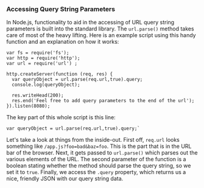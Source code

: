 ### Accessing Query String Parameters

In Node.js, functionality to aid in the accessing of URL query string parameters is built into the standard library. The `url.parse()` method takes care of most of the heavy lifting.  Here is an example script using this handy function and an explanation on how it works:

    var fs = require('fs');
    var http = require('http');
    var url = require('url') ;

    http.createServer(function (req, res) {
      var queryObject = url.parse(req.url,true).query;
      console.log(queryObject);

      res.writeHead(200);
      res.end('Feel free to add query parameters to the end of the url');
    }).listen(8080);

The key part of this whole script is this line:

	var queryObject = url.parse(req.url,true).query;`

Let's take a look at things from the inside-out.  First off, `req.url` looks something like `/app.js?foo=bad&baz=foo`. This is the part that is in the URL bar of the browser. Next, it gets passed to `url.parse()` which parses out the various elements of the URL. The second parameter of the function is a boolean stating whether the method should parse the query string, so we set it to `true`. Finally, we access the `.query` property, which returns us a nice, friendly JSON with our query string data. 